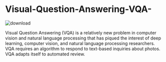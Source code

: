 
# Visual-Question-Answering-VQA-

![download](https://user-images.githubusercontent.com/84837875/212022702-5bc0060c-1105-4408-856e-a7fa050fd980.png)

Visual Question Answering (VQA) is a relatively new problem in computer vision and natural language processing that has piqued the interest of deep learning, computer vision, and natural language processing researchers. VQA requires an algorithm to respond to text-based inquiries about photos. VQA adapts itself to automated review.
